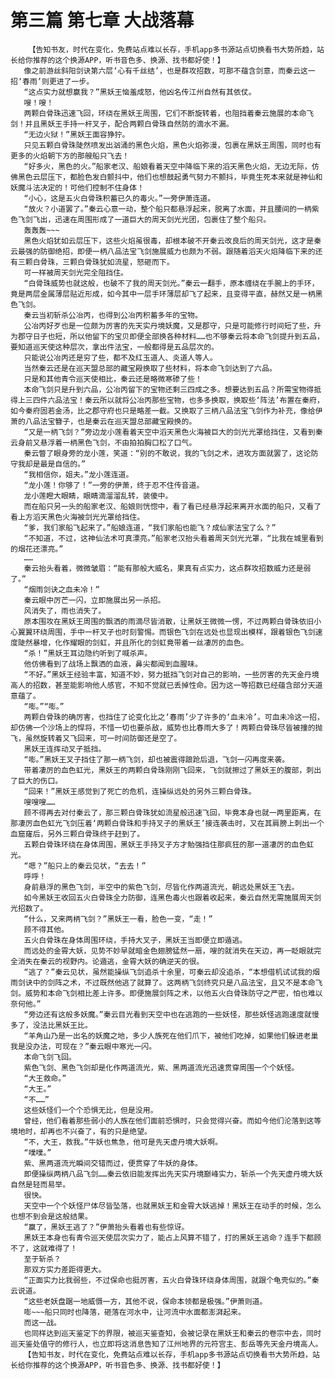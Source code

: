 # 第三篇 第七章 大战落幕
        【告知书友，时代在变化，免费站点难以长存，手机app多书源站点切换看书大势所趋，站长给你推荐的这个换源APP，听书音色多、换源、找书都好使！】
       像之前游丝斜阳剑诀第六层‘心有千丝结’，也是群攻招数，可那不蕴含剑意，而秦云这一招‘春雨’则更进了一步。
       “这点实力就想赢我？”黑妖王恼羞成怒，他凶名传江州自然有其依仗。
       嗖！嗖！
       两颗白骨珠迅速飞回，环绕在黑妖王周围，它们不断旋转着，也阻挡着秦云施展的本命飞剑！并且黑妖王手持一杆叉子，配合两颗白骨珠自然防的滴水不漏。
       “无边火狱！”黑妖王面容狰狞。
       只见五颗白骨珠陡然喷发出汹涌的黑色火焰，黑色火焰弥漫，包裹在黑妖王周围，同时也有更多的火焰朝下方的那艘船只飞去！
       “好多火，黑色的火。”船家老汉、船娘看着天空中降临下来的滔天黑色火焰，无边无际，仿佛黑色云层压下，都脸色发白颤抖中，他们也想鼓起勇气努力不颤抖，毕竟生死本来就是神仙和妖魔斗法决定的！可他们控制不住身体！
       “小心，这是五火白骨珠积蓄已久的毒火。”一旁伊萧连道。
       “放火？小道罢了。”秦云心意一动，整个船只都悬浮起来，脱离了水面，并且腰间的一柄紫色飞剑飞出，迅速在周围形成了一道巨大的周天剑光光团，包裹住了整个船只。
       轰轰轰~~~
       黑色火焰犹如云层压下，这些火焰虽很毒，却根本破不开秦云改良后的周天剑光，这才是秦云最强的防御绝招，即便一柄八品法宝飞剑施展威力也颇为不弱。跟随着滔天火焰降临下来的还有三颗白骨珠，三颗白骨珠犹如流星，怒砸而下。
       可一样被周天剑光完全阻挡住。
       “白骨珠威势也就这般，也破不了我的周天剑光。”秦云一翻手，原本缠绕在手腕上的手环，竟是两层金属薄层贴近形成，如今其中一层手环薄层却飞了起来，且变得平直，赫然又是一柄黑色飞剑。
       秦云当初斩杀公冶丙，也得到公冶丙积蓄多年的宝物。
       公冶丙好歹也是一位颇为厉害的先天实丹境妖魔，又是郡守，只是可能修行时间短了些，升为郡守日子也短，所以他留下的宝贝即便全部换各种材料……也不够秦云将本命飞剑提升到五品，要知道巡天使这种层次，拿出件法宝，一般都得是五品层次的。
       只能说公冶丙还是穷了些，都不及红玉道人、炎道人等人。
       当然秦云还是在巡天盟总部的藏宝殿换取了些材料，将本命飞剑达到了六品。
       只是和其他青令巡天使相比，秦云还是略微寒碜了些！
       本命飞剑只是升到六品，公冶丙留下的宝物还剩三四成之多。想要达到五品？所需宝物得抵得上三四件六品法宝！秦云所以就将公冶丙那些宝物，也多多换取，换取些‘阵法’布置在秦府，如今秦府固若金汤，比之郡守府也只是略差一截。又换取了三柄八品法宝飞剑作为补充，像给伊萧的八品法宝簪子，也是秦云在巡天盟总部藏宝殿换的。
       “又是一柄飞剑？”旁边龙小莲看着天空中滔天黑色火海被巨大的剑光光罩给挡住，又看到秦云身前又悬浮着一柄黑色飞剑，不由拍拍胸口松了口气。
       秦云瞥了眼身旁的龙小莲，笑道：“别的不敢说，我的飞剑之术，进攻方面就罢了，这论防守我却是最是自信的。”
       “我相信你，姐夫。”龙小莲连道。
       “龙小莲！你够了！”一旁的伊萧，终于忍不住传音道。
       龙小莲瞪大眼睛，眼睛滴溜溜乱转，装傻中。
       而在船只另一头的船家老汉、船娘则恍惚中，看了看已经悬浮起来离开水面的船只，又看了看上方滔天黑色火海被剑光光罩给挡住。
       “爹，我们家船飞起来了。”船娘连道，“我们家船也能飞？成仙家法宝了么？”
       “不知道，不过，这神仙法术可真漂亮。”船家老汉抬头看着周天剑光光罩，“比我在城里看到的烟花还漂亮。”
       ……
       秦云抬头看着，微微皱眉：“能有那般大威名，果真有点实力，这点群攻招数威力还是弱了。”
       “烟雨剑诀之血未冷！”
       秦云眼中厉芒一闪，立即施展出另一杀招。
       风消失了，雨也消失了。
       原本围攻在黑妖王周围的飘洒的雨滴尽皆消散，让黑妖王微微一愣，不过两颗白骨珠依旧小心翼翼环绕周围，手中一杆叉子也时刻警惕。而银色飞剑在远处也显现出模样，跟着银色飞剑速度陡然暴增，化作耀眼的剑虹，并且所化的剑虹竟带着一丝凄厉的血色。
       “杀！”黑妖王耳边隐约听到了喊杀声。
       他仿佛看到了战场上飘洒的血液，鼻尖都闻到血腥味。
       “不好。”黑妖王经验丰富，知道不妙，努力抵挡飞剑对自己的影响，一些厉害的先天金丹境高人的招数，甚至能影响他人感官，不知不觉就已丢掉性命。因为这一等招数已经蕴含部分天道意蕴了。
       “嘭。”“嘭。”
       两颗白骨珠的确厉害，也挡住了论变化比之‘春雨’少了许多的‘血未冷’。可血未冷这一招，却仿佛一个沙场上的悍将，不惜一切也要杀敌，威势也比春雨大多了！两颗白骨珠尽皆被撞的抛飞，虽然旋转着又飞回来，可一时间防御还是空了。
       黑妖王连挥动叉子抵挡。
       “嘭。”黑妖王叉子挡住了那一柄飞剑，却也被震得踉跄后退，飞剑一闪再度来袭。
       带着凄厉的血色虹光，黑妖王的两颗白骨珠刚刚飞回来，飞剑就擦过了黑妖王的腹部，刺出了巨大的伤口。
       “回来！”黑妖王感觉到了死亡的危机，连操纵远处的另外三颗白骨珠。
       嗖嗖嗖……
       顾不得再去对付秦云了，那三颗白骨珠犹如流星般迅速飞回，毕竟本身也就一两里距离，在那凄厉血色虹光飞剑压着‘两颗白骨珠和手持叉子的黑妖王’接连袭击时，又在其肩膀上刺出一个血窟窿后，另外三颗白骨珠终于赶到了。
       五颗白骨珠环绕在身体周围，黑妖王手持叉子方才勉强挡住那疯狂的那一道凄厉的血色虹光。
       “嗯？”船只上的秦云见状，“去去！”
       呼呼！
       身前悬浮的黑色飞剑，半空中的紫色飞剑，尽皆化作两道流光，朝远处黑妖王飞去。
       如今黑妖王收回五火白骨珠全力防御，连黑色毒火也跟着收起来，秦云自然无需施展周天剑光招数了。
       “什么，又来两柄飞剑？”黑妖王一看，脸色一变，“走！”
       顾不得其他。
       五火白骨珠在身体周围环绕，手持大叉子，黑妖王当即便立即遁逃。
       而远处的金霄大妖，见势不妙早就暗金色翅膀猛然一扇，嗖的就消失在天边，再一眨眼就完全消失在秦云的视野内。论遁逃，金霄大妖的确逆天的很。
       “逃了？”秦云见状，虽然能操纵飞剑追杀十余里，可秦云却没追杀，“本想借机试试我的烟雨剑诀中的剑阵之术，不过既然他逃了就算了。这两柄飞剑终究只是八品法宝，且又不是本命飞剑。威势和本命飞剑相比差上许多。即便施展剑阵之术，以他五火白骨珠防守之严密，怕也难以奈何他。”
       “旁边还有这般多妖魔。”秦云目光看到天空中也在逃跑的一些妖怪，那些妖怪逃跑速度就慢多了，没法比黑妖王比。
       “羊角山乃是一出名的妖魔之地，多少人族死在他们爪下，被他们吃掉，如果他们躲进老巢我是没办法，可现在？”秦云眼中寒光一闪。
       本命飞剑飞回。
       紫色飞剑、黑色飞剑却是化作两道流光，紫、黑两道流光迅速贯穿周围一个个妖怪。
       “大王救命。”
       “大王。”
       “不……”
       这些妖怪们一个个恐惧无比，但是没用。
       曾经，他们看着那些弱小的人族在他们面前恐惧时，只会觉得兴奋。而如今他们沦落到这等境地时，却再也不兴奋了，有的只是绝望。
       “不，大王，救我。”牛妖也焦急，他可是先天虚丹境大妖啊。
       “噗噗。”
       紫、黑两道流光瞬间交错而过，便贯穿了牛妖的身体。
       即便操纵两柄八品飞剑……秦云依旧能发挥出先天实丹境巅峰实力，斩杀一个先天虚丹境大妖自然是轻而易举。
       很快。
       天空中一个个妖怪尸体尽皆坠落，也就黑妖王和金霄大妖逃掉！黑妖王在动手的时候，怎么也想不到会是这般结果。
       “赢了，黑妖王逃了？”伊萧抬头看着也有些惊讶。
       黑妖王本身也有青令巡天使层次实力了，能占上风算不错了，打的黑妖王逃命？连手下都顾不了，这就难得了！
       至于斩杀？
       那双方实力差距得更大。
       “正面实力比我弱些，不过保命也挺厉害，五火白骨珠环绕身体周围，就跟个龟壳似的。”秦云说道。
       “这些老妖盘踞一地威慑一方，其他不说，保命本领都是极强。”伊萧则道。
       嘭~~~船只同时也降落，砸落在河水中，让河流中水面都澎湃起来。
       而这一战。
       也同样达到巡天鉴定下的界限，被巡天鉴查知，会被记录在黑妖王和秦云的卷宗中去，同时巡天鉴处值守的修行人，也立即将这消息告知了江州地界的元符宫主、彭岳等先天金丹境高人。
       【告知书友，时代在变化，免费站点难以长存，手机app多书源站点切换看书大势所趋，站长给你推荐的这个换源APP，听书音色多、换源、找书都好使！】